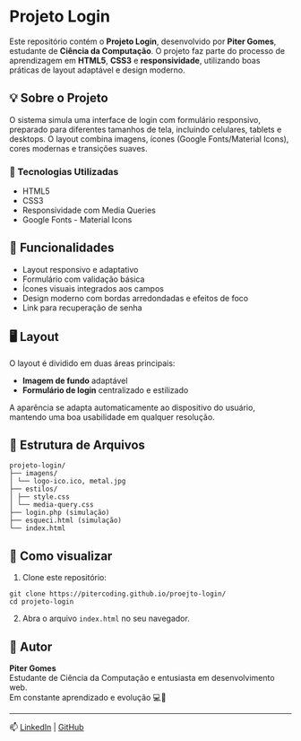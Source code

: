 # Projeto Login

Este repositório contém o **Projeto Login**, desenvolvido por **Piter Gomes**, estudante de **Ciência da Computação**. O projeto faz parte do processo de aprendizagem em **HTML5**, **CSS3** e **responsividade**, utilizando boas práticas de layout adaptável e design moderno.

## 💡 Sobre o Projeto

O sistema simula uma interface de login com formulário responsivo, preparado para diferentes tamanhos de tela, incluindo celulares, tablets e desktops. O layout combina imagens, ícones (Google Fonts/Material Icons), cores modernas e transições suaves.

### 🧩 Tecnologias Utilizadas

- HTML5
- CSS3
- Responsividade com Media Queries
- Google Fonts - Material Icons

## 🎨 Funcionalidades

- Layout responsivo e adaptativo
- Formulário com validação básica
- Ícones visuais integrados aos campos
- Design moderno com bordas arredondadas e efeitos de foco
- Link para recuperação de senha

## 🖥️ Layout

O layout é dividido em duas áreas principais:
- **Imagem de fundo** adaptável
- **Formulário de login** centralizado e estilizado

A aparência se adapta automaticamente ao dispositivo do usuário, mantendo uma boa usabilidade em qualquer resolução.

## 📁 Estrutura de Arquivos
```
projeto-login/
├── imagens/
│ └── logo-ico.ico, metal.jpg
├── estilos/
│ ├── style.css
│ └── media-query.css
├── login.php (simulação)
├── esqueci.html (simulação)
└── index.html
```

## 🚀 Como visualizar

1. Clone este repositório:
```
git clone https://pitercoding.github.io/proejto-login/
cd projeto-login
```

2. Abra o arquivo `index.html` no seu navegador.

## 👤 Autor

**Piter Gomes**  
Estudante de Ciência da Computação e entusiasta em desenvolvimento web.  
Em constante aprendizado e evolução 💻🚀

---

📫 [LinkedIn](https://www.linkedin.com/in/piter-gomes-4a39281a1/) | [GitHub](https://github.com/pitercoding)


